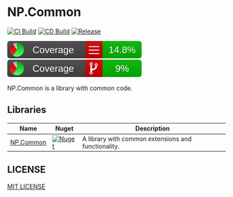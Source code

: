 # NP.Common

[![CI Build](https://github.com/NickPolyder/NP.Common/actions/workflows/CI.yml/badge.svg)](https://github.com/NickPolyder/NP.Common/actions/workflows/CI.yml)
[![CD Build](https://github.com/NickPolyder/NP.Common/actions/workflows/CD.yml/badge.svg)](https://github.com/NickPolyder/NP.Common/actions/workflows/CD.yml)
[![Release](https://github.com/NickPolyder/NP.Common/actions/workflows/Release.yml/badge.svg)](https://github.com/NickPolyder/NP.Common/actions/workflows/Release.yml)


[![Line Coverage](https://raw.githubusercontent.com/NickPolyder/NP.Common/coverage_main/badges/badge_linecoverage.svg)](https://github.com/NickPolyder/NP.Common/releases/tag/coverage_main)
[![Branch Coverage](https://raw.githubusercontent.com/NickPolyder/NP.Common/coverage_main/badges/badge_branchcoverage.svg)](https://github.com/NickPolyder/NP.Common/releases/tag/coverage_main)

NP.Common is a library with common code.

## Libraries

|	Name	|	Nuget	|	Description	|
| --------- | --------- | ------------- |
|[NP.Common](./src/NP.Common/README.md) | [![Nuget](https://img.shields.io/nuget/v/NP.Common?color=blue&logo=nuget&style=flat)](https://www.nuget.org/packages/NP.Common/)| A library with common extensions and functionality. |

## LICENSE

[MIT LICENSE](./LICENSE)